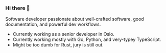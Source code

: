 ### Hi there 👋

Software developer passionate about well-crafted software, good documentation, and powerful dev workflows.

- Currently working as a senior developer in Oslo.
- Currently working mostly with Go, Python, and very-typey TypeScript.
- Might be too dumb for Rust, jury is still out.
